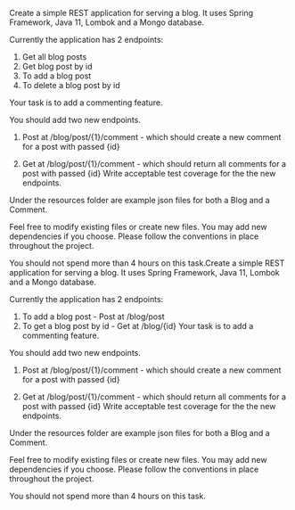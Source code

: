 Create a simple REST application for serving a blog.
It uses Spring Framework, Java 11, Lombok and a Mongo database.

Currently the application has 2 endpoints:

1) Get all blog posts
2) Get blog post by id 
3) To add a blog post
4) To delete a blog post by id

Your task is to add a commenting feature.

You should add two new endpoints.

1) Post at /blog/post/{1}/comment - which should create a new comment for a post with passed {id}

2) Get at /blog/post/{1}/comment - which should return all comments for a post with passed {id}
Write acceptable test coverage for the the new endpoints.

Under the resources folder are example json files for both a Blog and a Comment.

Feel free to modify existing files or create new files. You may add new dependencies if you choose. Please follow the conventions in place throughout the project.

You should not spend more than 4 hours on this task.Create a simple REST application for serving a blog.
It uses Spring Framework, Java 11, Lombok and a Mongo database.

Currently the application has 2 endpoints:

1) To add a blog post - Post at /blog/post
2) To get a blog post by id - Get at /blog/{id}
Your task is to add a commenting feature.

You should add two new endpoints.

1) Post at /blog/post/{1}/comment - which should create a new comment for a post with passed {id}

2) Get at /blog/post/{1}/comment - which should return all comments for a post with passed {id}
Write acceptable test coverage for the the new endpoints.

Under the resources folder are example json files for both a Blog and a Comment.

Feel free to modify existing files or create new files. You may add new dependencies if you choose. Please follow the conventions in place throughout the project.

You should not spend more than 4 hours on this task.